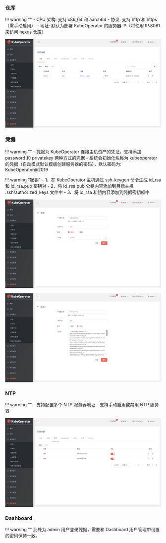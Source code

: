 ### 仓库

!!! warning ""
    - CPU 架构: 支持 x86_64 和 aarch64
    - 协议: 支持 http 和 https（需手动启用）
    - 地址: 默认为部署 KubeOperator 的服务器 IP（将使用 IP:8081 来访问 nexus 仓库）

![system](../img/user_manual/system_management/registry.png)

### 凭据

!!! warning ""
    - 凭据为 KubeOperator 连接主机资产的凭证。支持添加 password 和 privatekey 两种方式的凭据
    - 系统会初始化名称为 kubeoperator 的凭据（自动模式默认模版创建服务器的密码），默认密码为: KubeOperator@2019

!!! warning "密钥"
    - 1、在 KubeOperator 主机通过 ssh-keygen 命令生成 id_rsa 和 id_rsa.pub 密钥对
    - 2、将 id_rsa.pub 公钥内容添加到目标主机 .ssh/authorized_keys 文件中 
    - 3、将 id_rsa 私钥内容添加到凭据密钥框中

![password](../img/user_manual/system_management/key-1.png)

![key](../img/user_manual/system_management/key-2.png)

### NTP

!!! warning ""
    - 支持配置多个 NTP 服务器地址
    - 支持手动启用或禁用 NTP 服务器
    
![ntp](../img/user_manual/system_management/ntp.png)

### Dashboard

!!! warning ""
    此处为 admin 用户登录凭据，需要和 Dashboard 用户管理中设置的密码保持一致。
